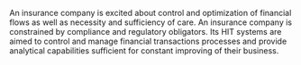 An insurance company is excited about control and optimization of financial flows as well as necessity and sufficiency of care. An insurance company is constrained by compliance and regulatory obligators. Its HIT systems are aimed to control and manage financial transactions processes and provide analytical capabilities sufficient for constant improving of their business.